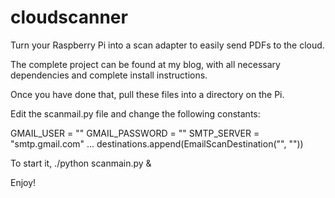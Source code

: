 cloudscanner
============

Turn your Raspberry Pi into a scan adapter to easily send PDFs to the cloud.

The complete project can be found at my blog, with all necessary dependencies and complete install instructions.

Once you have done that, pull these files into a directory on the Pi.

Edit the scanmail.py file and change the following constants:

GMAIL_USER = "<put your gmail address here>"
GMAIL_PASSWORD = "<put your gmail password here>"
SMTP_SERVER = "smtp.gmail.com"
...
destinations.append(EmailScanDestination("<mail name to display on Pi>", "<mail destination address goes here>"))

To start it, 
./python scanmain.py &

Enjoy!
